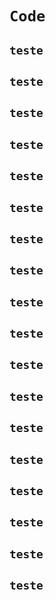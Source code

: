 # `Code`

## `teste`
## `teste`
## `teste`
## `teste`
## `teste`
## `teste`
## `teste`
## `teste`
## `teste`
## `teste`
## `teste`
## `teste`
## `teste`
## `teste`
## `teste`
## `teste`
## `teste`
## `teste`